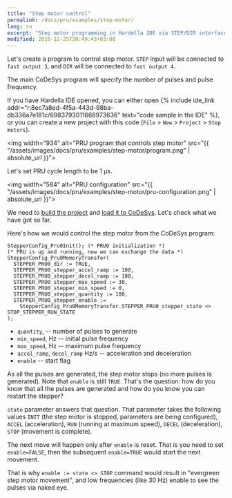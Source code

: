 ```yaml
---
title: "Step motor control"
permalink: /docs/pru/examples/step-motor/
lang: ru
excerpt: "Step motor programming in Hardella IDE via STEP/DIR interface. Hardella is a capable IDE for PLC programming in 61131 languages (ST, etc)"
modified: 2016-12-25T20:49:43+03:00
---
```



Let's create a program to control step motor.
`STEP` input will be connected to `fast output 3`, and `DIR` will be connected to `fast output 4`.

The main CoDeSys program will specify the number of pulses and pulse frequency.

If you have Hardella IDE opened, you can either open
{% include ide_link addr="r:8ec7a8ed-4f5a-443d-98ba-db336a7e181c/6983793011668973636" text="code sample in the IDE" %}, or you can create a new project with this code (`File` > `New` > `Project` > `Step motors`).

<img width="934" alt="PRU program that controls step motor" src="{{ "/assets/images/docs/pru/examples/step-motor/program.png" | absolute_url }}">

Let's set PRU cycle length to be 1 µs.

<img width="584" alt="PRU configuration" src="{{ "/assets/images/docs/pru/examples/step-motor/pru-configuration.png" | absolute_url }}">

We need to [build the project](/docs/pru/project-build/) and [load it to CoDeSys](/docs/pru/codesys-setup/). Let's check what we have got so far.

Here's how we would control the step motor from the CoDeSys program:

    StepperConfig_Pru0Init(); (* PRU0 initialization *)
    (* PRU is up and running, now we can exchange the data *)
    StepperConfig_Pru0MemoryTransfer(
      STEPPER_PRU0_dir := TRUE,
      STEPPER_PRU0_stepper_accel_ramp := 100,
      STEPPER_PRU0_stepper_decel_ramp := 100,
      STEPPER_PRU0_stepper_max_speed := 30,
      STEPPER_PRU0_stepper_min_speed := 0,
      STEPPER_PRU0_stepper_quantity := 100,
      STEPPER_PRU0_stepper_enable :=
        StepperConfig_Pru0MemoryTransfer.STEPPER_PRU0_stepper_state <> STOP_STEPPER_RUN_STATE
    );

- `quantity`,  -- number of pulses to generate
- `min_speed`, Hz -- initial pulse frequency
- `max_speed`, Hz -- maximum pulse frequency
- `accel_ramp`, `decel_ramp` Hz/s -- acceleration and deceleration 
- `enable` -- start flag

As all the pulses are generated, the step motor stops (no more pulses is generated). Note that `enable` is still `TRUE`. That's the question: how do you know that all the pulses are generated and how do you know you can restart the stepper?

`state` parameter answers that question. That parameter takes the following values `INIT` (the step motor is stopped, parameters are being configured), `ACCEL` (acceleration), `RUN` (running at maximum speed), `DECEL` (deceleration), `STOP` (movement is complete).

The next move will happen only after `enable` is reset. That is you need to set `enable=FALSE`, then the subsequent `enable=TRUE` would start the next movement.

That is why `enable := state <> STOP` command would result in "evergreen step motor movement", and low frequencies (like 30 Hz) enable to see the pulses via naked eye.
